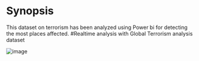 # Synopsis

This dataset on terrorism has been analyzed using Power bi for detecting the most places affected.
#Realtime analysis with Global Terrorism analysis dataset

![image](https://user-images.githubusercontent.com/56465655/152118192-9240202f-7fb6-4eed-9f1e-8253914f9eda.png)
